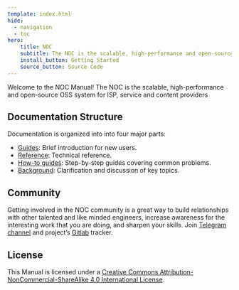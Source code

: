 ```yaml
---
template: index.html
hide:
  - navigation
  - toc
hero:
    title: NOC
    subtitle: The NOC is the scalable, high-performance and open-source OSS system for ISP, service and content providers
    install_button: Getting Started
    source_button: Source Code
---
```

Welcome to the NOC Manual! The NOC is the scalable, high-performance and open-source OSS system for ISP,
service and content providers

## Documentation Structure

Documentation is organized into into four major parts:


- [Guides](sections-overview/guides.md): Brief introduction for new users.
- [Reference](sections-overview/references.md): Technical reference.
- [How-to guides](sections-overview/howto.md): Step-by-step guides covering common problems.
- [Background](sections-overview/background.md): Clarification and discussion of key topics.

## Community

Getting involved in the NOC community is a great way to build relationships 
with other talented and like minded engineers, increase awareness
for the interesting work that you are doing, and sharpen your skills.
Join [Telegram channel](https://t.me/nocproject)
and project’s [Gitlab](https://code.getnoc.com/noc/noc/) tracker.

## License
This Manual is licensed under a [Creative Commons Attribution-NonCommercial-ShareAlike 4.0 International License](doc-license.md).